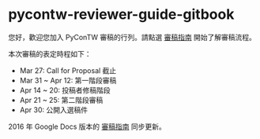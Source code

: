 # pycontw-reviewer-guide-gitbook

您好，歡迎您加入 PyConTW 審稿的行列。請點選 [審稿指南](reviewer-guide.md) 開始了解審稿流程。

本次審稿的表定時程如下：
+ Mar 27: Call for Proposal 截止
+ Mar 31 ~ Apr 12: 第一階段審稿
+ Apr 14 ~ 20: 投稿者修稿階段
+ Apr 21 ~ 25: 第二階段審稿
+ Apr 30: 公開入選稿件

2016 年 Google Docs 版本的 [審稿指南](https://docs.google.com/document/d/1S1k_56huMgCp_5vLuiQD-gOvSEDFxo9NQyMLTO3IqqE/edit#) 同步更新。
